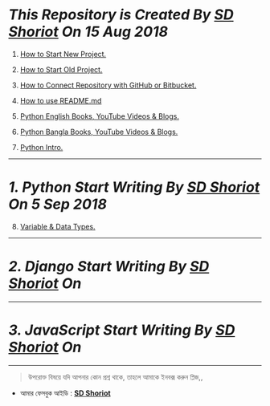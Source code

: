 # *This Repository is Created By [SD Shoriot](https://www.facebook.com/shoriot) On 15 Aug 2018*


1. [How to Start New Project.](https://github.com/sdshoriot/SD_Shoriot_Library/blob/master/0.%20Start/1.%20Project/1.%20start%20new%20project.md)

2. [How to Start Old Project.](https://github.com/sdshoriot/SD_Shoriot_Library/blob/master/0.%20Start/1.%20Project/2.%20start%20old%20project.md)

3. [How to Connect Repository with GitHub or Bitbucket.](https://github.com/sdshoriot/SD_Shoriot_Library/blob/master/0.%20Start/2.%20Git/1.%20repository.md)

4. [How to use README.md](https://github.com/sdshoriot/SD_Shoriot_Library/blob/master/0.%20Start/2.%20Git/2.%20readme.md)

5. [Python English Books, YouTube Videos & Blogs.](https://github.com/sdshoriot/SD_Shoriot_Library/blob/master/1.%20Python/0.%20Book/1.%20English%20Book%2CVideos%20%26%20Blogs.md)

6. [Python Bangla Books, YouTube Videos & Blogs.](https://github.com/sdshoriot/SD_Shoriot_Library/blob/master/1.%20Python/0.%20Book/2.%20Bangla%20Books%2CVideos%20%26%20Blogs.md)

7. [Python Intro.](https://github.com/sdshoriot/SD_Shoriot_Library/blob/master/1.%20Python/2.%20Python%20Intro.md)
---


# *1. Python Start Writing By [SD Shoriot](https://www.facebook.com/shoriot) On 5 Sep 2018*

8. [Variable & Data Types.](https://github.com/sdshoriot/SD_Shoriot_Library/blob/master/1.%20Python/3.%20Variables%20%26%20Data%20Types.md)


---


# *2. Django Start Writing By [SD Shoriot](https://www.facebook.com/shoriot) On*


---


# *3. JavaScript Start Writing By [SD Shoriot](https://www.facebook.com/shoriot) On*
---

> উপরোক্ত বিষয়ে যদি আপনার কোন প্রশ্ন থাকে, তাহলে আমাকে ইনবক্স করুন প্লিজ,,

* আমার ফেসবুক আইডি :  **[SD Shoriot](https://www.facebook.com/shoriot)**
